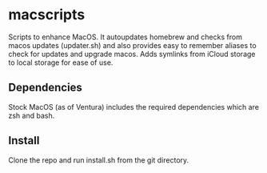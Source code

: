# macscripts

Scripts to enhance MacOS. It autoupdates homebrew and checks from macos updates (updater.sh) and also provides easy to remember aliases to check for updates and upgrade macos. Adds symlinks from iCloud storage to local storage for ease of use. 

## Dependencies

Stock MacOS (as of Ventura) includes the required dependencies which are zsh and bash.

## Install

Clone the repo and run install.sh from the git directory.
